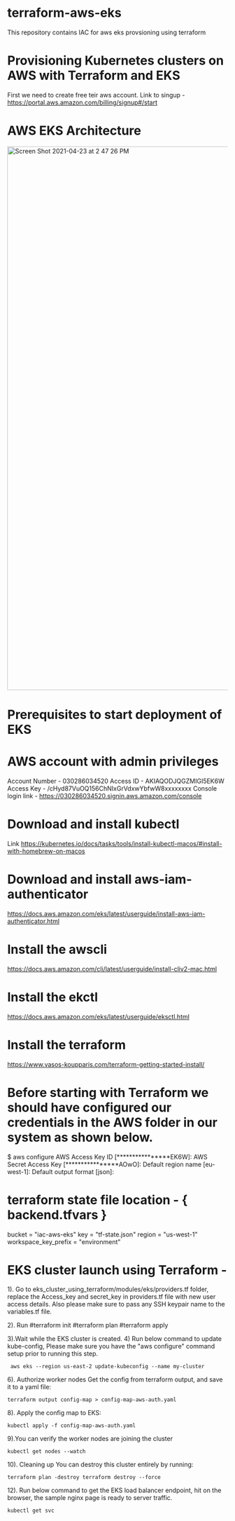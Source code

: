 # terraform-aws-eks
This repository contains IAC for aws eks provsioning using terraform

# Provisioning Kubernetes clusters on AWS with Terraform and EKS
First we need to create free teir aws account. Link to singup - https://portal.aws.amazon.com/billing/signup#/start

# AWS EKS Architecture 

<img width="1241" alt="Screen Shot 2021-04-23 at 2 47 26 PM" src="https://user-images.githubusercontent.com/23742008/115860643-d5ff3080-a442-11eb-8c55-be589f9a82ef.png">

# Prerequisites to start deployment of EKS

# AWS account with admin privileges 
  Account Number - 030286034520
  Access ID - AKIAQODJQGZMIGI5EK6W
  Access Key - /cHyd87VuOQ156ChNIxGrVdxwYbfwW8xxxxxxxx
  Console login link - https://030286034520.signin.aws.amazon.com/console

# Download and install kubectl 
  Link https://kubernetes.io/docs/tasks/tools/install-kubectl-macos/#install-with-homebrew-on-macos

# Download and install aws-iam-authenticator
  https://docs.aws.amazon.com/eks/latest/userguide/install-aws-iam-authenticator.html

# Install the awscli
  https://docs.aws.amazon.com/cli/latest/userguide/install-cliv2-mac.html
  
# Install the ekctl
  https://docs.aws.amazon.com/eks/latest/userguide/eksctl.html
  
# Install the terraform
  https://www.vasos-koupparis.com/terraform-getting-started-install/

# Before starting with Terraform we should have configured our credentials in the AWS folder in our system as shown below.

$ aws configure
AWS Access Key ID [****************EK6W]: 
AWS Secret Access Key [****************AOwO]: 
Default region name [eu-west-1]: 
Default output format [json]:

# terraform state file location - { backend.tfvars }
 bucket               = "iac-aws-eks"
 key                  = "tf-state.json"
 region               = "us-west-1"
 workspace_key_prefix = "environment"
 
# EKS cluster launch using Terraform  -

1). Go to eks_cluster_using_terraform/modules/eks/providers.tf folder, replace the Access_key and secret_key in providers.tf file with new user access details. Also please make sure to pass any SSH keypair name to the variables.tf file.

2). Run #terraform init 
        #terraform plan 
        #terraform apply

3).Wait while the EKS cluster is created.
4) Run below command to update kube-config, Please make sure you have the "aws configure" command setup prior to running this step.

     aws eks --region us-east-2 update-kubeconfig --name my-cluster

6). Authorize worker nodes Get the config from terraform output, and save it to a yaml file:

    terraform output config-map > config-map-aws-auth.yaml

8). Apply the config map to EKS:

    kubectl apply -f config-map-aws-auth.yaml

9).You can verify the worker nodes are joining the cluster

    kubectl get nodes --watch

10). Cleaning up You can destroy this cluster entirely by running:

    terraform plan -destroy terraform destroy --force

12). Run below command to get the EKS load balancer endpoint, hit on the browser, the sample nginx page is ready to server traffic.

    kubectl get svc

